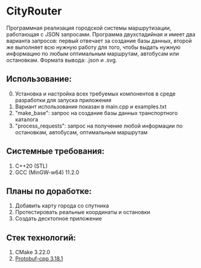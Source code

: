 CityRouter
=============

Программная реализация городской системы маршрутизации, работающая с JSON запросами. Программа двухстадийная и имеет два варианта запросов: первый отвечает за создание базы данных, второй же выполняет всю нужную работу для того, чтобы выдать нужную информацию по любым оптимальным маршрутам, автобусам или остановкам. Формата вывода: .json и .svg.

**Использование:**
-------

0. Установка и настройка всех требуемых компонентов в среде разработки для запуска приложения
1. Вариант использования показан в main.cpp и examples.txt
2. "make_base": запрос на создание базы данных транспортного каталога
3. "process_requests": запрос на получение любой информации по остановкам, автобусам, оптимальным маршрутам


**Системные требования:**
-------

1. C++20 (STL)
2. GCC (MinGW-w64) 11.2.0


**Планы по доработке:**
-------

1. Добавить карту города со спутника
2. Протестировать реальные координаты и остановки
3. Создать десктопное приложение


**Стек технологий:**
-------

1. CMake 3.22.0
2. [Protobuf-cpp 3.18.1](https://github.com/protocolbuffers/protobuf)

